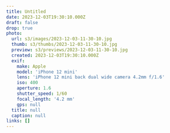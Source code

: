 ```yaml
---
title: Untitled
date: 2023-12-03T19:30:10.000Z
draft: false
drop: true
photo:
  url: s3/images/2023-12-03-11-30-10.jpg
  thumb: s3/thumbs/2023-12-03-11-30-10.jpg
  preview: s3/previews/2023-12-03-11-30-10.jpg
  created: 2023-12-03T19:30:10.000Z
  exif:
    make: Apple
    model: 'iPhone 12 mini'
    lens: 'iPhone 12 mini back dual wide camera 4.2mm f/1.6'
    iso: 400
    aperture: 1.6
    shutter_speed: 1/60
    focal_length: '4.2 mm'
    gps: null
  title: null
  caption: null
links: []
---
```

